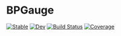 # BPGauge

[![Stable](https://img.shields.io/badge/docs-stable-blue.svg)](https://ArrogantGao.github.io/BPGauge.jl/stable/)
[![Dev](https://img.shields.io/badge/docs-dev-blue.svg)](https://ArrogantGao.github.io/BPGauge.jl/dev/)
[![Build Status](https://github.com/ArrogantGao/BPGauge.jl/actions/workflows/CI.yml/badge.svg?branch=main)](https://github.com/ArrogantGao/BPGauge.jl/actions/workflows/CI.yml?query=branch%3Amain)
[![Coverage](https://codecov.io/gh/ArrogantGao/BPGauge.jl/branch/main/graph/badge.svg)](https://codecov.io/gh/ArrogantGao/BPGauge.jl)
